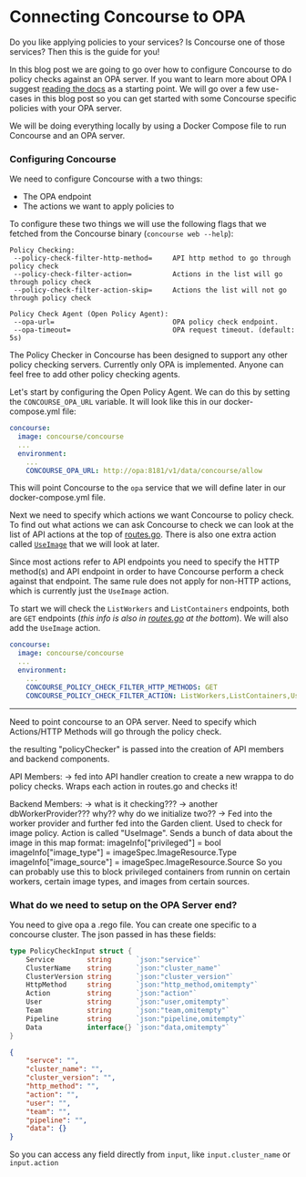 # Connecting Concourse to OPA

Do you like applying policies to your services? Is Concourse one of those services? Then this is the guide for you!

In this blog post we are going to go over how to configure Concourse to do policy checks against an OPA server. If you want to learn more about OPA I suggest [reading the docs](https://www.openpolicyagent.org/docs/latest/) as a starting point. We will go over a few use-cases in this blog post so you can get started with some Concourse specific policies with your OPA server.

We will be doing everything locally by using a Docker Compose file to run Concourse and an OPA server.

### Configuring Concourse

We need to configure Concourse with a two things:
* The OPA endpoint
* The actions we want to apply policies to

To configure these two things we will use the following flags that we fetched from the Concourse binary (`concourse web --help`):
```
Policy Checking:
 --policy-check-filter-http-method=     API http method to go through policy check
 --policy-check-filter-action=          Actions in the list will go through policy check
 --policy-check-filter-action-skip=     Actions the list will not go through policy check

Policy Check Agent (Open Policy Agent):
 --opa-url=                             OPA policy check endpoint.
 --opa-timeout=                         OPA request timeout. (default: 5s)
```

The Policy Checker in Concourse has been designed to support any other policy checking servers. Currently only OPA is implemented. Anyone can feel free to add other policy checking agents.

Let's start by configuring the Open Policy Agent. We can do this by setting the `CONCOURSE_OPA_URL` variable. It will look like this in our docker-compose.yml file:

```yaml
concourse:
  image: concourse/concourse
  ...
  environment:
    ...
    CONCOURSE_OPA_URL: http://opa:8181/v1/data/concourse/allow
```

This will point Concourse to the `opa` service that we will define later in our docker-compose.yml file.

Next we need to specify which actions we want Concourse to policy check. To find out what actions we can ask Concourse to check we can look at the list of API actions at the top of [routes.go](https://github.com/concourse/concourse/blob/master/atc/routes.go). There is also one extra action called [`UseImage`](https://github.com/concourse/concourse/blob/master/atc/policy/checker.go) that we will look at later.

Since most actions refer to API endpoints you need to specify the HTTP method(s) and API endpoint in order to have Concourse perform a check against that endpoint. The same rule does not apply for non-HTTP actions, which is currently just the `UseImage` action.

To start we will check the `ListWorkers` and `ListContainers` endpoints, both are `GET` endpoints (_this info is also in [routes.go](https://github.com/concourse/concourse/blob/master/atc/routes.go) at the bottom_). We will also add the `UseImage` action.
```yaml
concourse:
  image: concourse/concourse
  ...
  environment:
    ...
    CONCOURSE_POLICY_CHECK_FILTER_HTTP_METHODS: GET
    CONCOURSE_POLICY_CHECK_FILTER_ACTION: ListWorkers,ListContainers,UseImage
```




---
Need to point concourse to an OPA server.
Need to specify which Actions/HTTP Methods will go through the policy check.

the resulting "policyChecker" is passed into the creation of API members and backend components.

API Members:
  -> fed into API handler creation to create a new wrappa to do policy checks. Wraps each action in routes.go and checks it!

Backend Members:
  -> what is it checking???
  -> another dbWorkerProvider??? why?? why do we initialize two??
  -> Fed into the worker provider and further fed into the Garden client. Used to check for image policy. Action is called "UseImage". Sends a bunch of data about the image in this map format:
		imageInfo["privileged"] = bool
		imageInfo["image_type"] = imageSpec.ImageResource.Type
		imageInfo["image_source"] = imageSpec.ImageResource.Source
        So you can probably use this to block privileged containers from runnin on certain workers, certain image types, and images from certain sources.



### What do we need to setup on the OPA Server end?

You need to give opa a .rego file. You can create one specific to a concourse cluster. The json passed in has these fields:

```go
type PolicyCheckInput struct {
	Service        string      `json:"service"`
	ClusterName    string      `json:"cluster_name"`
	ClusterVersion string      `json:"cluster_version"`
	HttpMethod     string      `json:"http_method,omitempty"`
	Action         string      `json:"action"`
	User           string      `json:"user,omitempty"`
	Team           string      `json:"team,omitempty"`
	Pipeline       string      `json:"pipeline,omitempty"`
	Data           interface{} `json:"data,omitempty"`
}
```

```json
{
    "servce": "",
    "cluster_name": "",
    "cluster_version": "",
    "http_method": "",
    "action": "",
    "user": "",
    "team": "",
    "pipeline": "",
    "data": {}
}
```

So you can access any field directly from `input`, like `input.cluster_name` or `input.action`
